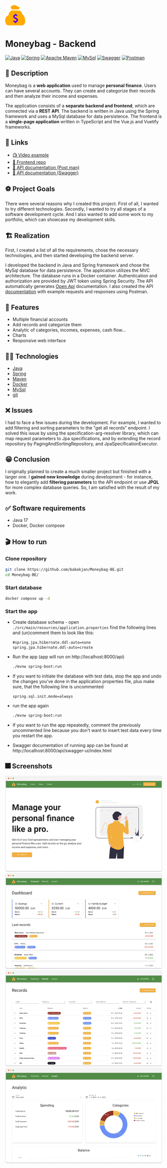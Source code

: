 <img src="assets/images/moneybag-logo.svg" alt="Moneybag logo" width=64 />

# Moneybag - Backend

[![Java](https://img.shields.io/badge/java-%23ED8B00.svg?style=flat&logo=java&logoColor=white&color=f1931c)](https://www.java.com/en/)
[![Spring](https://img.shields.io/badge/spring-%236DB33F.svg?style=flat&logo=spring&logoColor=white)](https://spring.io)
[![Apache Maven](https://img.shields.io/badge/Apache%20Maven-C71A36?style=flat&logo=Apache%20Maven&logoColor=white)](https://maven.apache.org)
[![MySql](https://img.shields.io/badge/MySQL-00000F?style=flat&logo=mysql&logoColor=white&color=3d6e93)](https://www.mysql.com)
[![Swagger](https://img.shields.io/badge/-Swagger-%23Clojure?style=flat&logo=swagger&logoColor=white)](https://swagger.io)
[![Postman](https://img.shields.io/badge/Postman-FF6C37?style=flat&logo=postman&logoColor=white)](https://www.postman.com)

## 📝 Description

Moneybag is a **web application** used to manage **personal finance**. Users can have several accounts. They can create and categorize their records and then analyze their income and expenses.

The application consists of a **separate backend and frontend**, which are connected via a **REST API**. The backend is written in Java using the Spring framework and uses a MySql database for data persistence. The frontend is a **single-page application** written in TypeScript and the Vue.js and Vuetify frameworks.

## 🔗 Links

- [📺 Video example](https://www.youtube.com/watch?v=rzZ-Xvy9iwY)
- [💅 Frontend repo](https://github.com/janbabak/Moneybag-FE)
- [📯 API documentation (Post man)](https://documenter.getpostman.com/view/131905572s93CRKWwv#b9ffcedf-337f-4546-8095-5740e9047e96)
- [📄 API documentation (Swagger)](https://janbabak.github.io/Moneybag-BE/)




## ⚽️ Project Goals

There were several reasons why I created this project. First of all, I wanted to try different technologies. Secondly, I wanted to try all stages of a software development cycle. And I also wanted to add some work to my portfolio, which can showcase my development skills.

## 🏗️ Realization

First, I created a list of all the requirements, chose the necessary technologies, and then started developing the backend server.

I developed the backend in Java and Spring framework and chose the MySql database for data persistence. The application utilizes the MVC architecture. The database runs in a Docker container. Authentication and authorization are provided by JWT token using Spring Security. The API automatically generates [Open Api](https://janbabak.github.io/Moneybag-BE/) documentation. I also created the API [documentation](https://documenter.getpostman.com/view/13190557/2s93CRKWwv#b9ffcedf-337f-4546-8095-5740e9047e96) with example requests and responses using Postman.

## 🚀 Features

- Multiple financial accounts
- Add records and categorize them
- Analytic of categories, incomes, expenses, cash flow...
- Charts
- Responsive web interface

## 🧑‍🔬 Technologies

- [Java](https://www.java.com/en/)
- [Spring](https://spring.io)
- [Maven](https://maven.apache.org)
- [Docker](https://www.docker.com)
- [MySql](https://www.mysql.com)
- [git](https://git-scm.com)

## ❌ Issues

I had to face a few issues during the development. For example, I wanted to add filtering and sorting parameters to the "get all records" endpoint. I solved this issue by using the specification-arg-resolver library, which can map request parameters to Jpa specifications, and by extending the record repository by PagingAndSortingRepository, and JpaSpecificationExecutor.

## 😁 Conclusion

I originally planned to create a much smaller project but finished with a larger one. I **gained new knowledge** during development - for instance, how to elegantly add **filtering parameters** to the API endpoint or use **JPQL** for more complex database queries. So, I am satisfied with the result of my work.


## ✅ Software requirements
- Java 17
- Docker, Docker compose

## 🎬 How to run

### Clone repository

```bash
git clone https://github.com/babakjan/Moneybag-BE.git
cd Moneybag-BE/
```

### Start database

```bash
docker compose up -d
```

### Start the app

- Create database schema - open `./src/main/resources/application.properties` find the following lines and (un)comment them
  to look like this:
    ```
    #spring.jpa.hibernate.ddl-auto=none
    spring.jpa.hibernate.ddl-auto=create
    ```
- Run the app (app will run on http://localhost:8000/api)
    ```bash
    ./mvnw spring-boot:run
    ```
- If you want to initiate the database with test data, stop the app and undo the changes you've done in the application
  properties file,
  plus make sure, that the following line is uncommented
  ```
  spring.sql.init.mode=always
  ```
- run the app again
    ```bash
    ./mvnw spring-boot:run
    ```
- If you want to run the app repeatedly, comment the previously uncommented line because you don't want to insert test data
  every time you restart the app.

- Swagger documentation of running app can be found at http://localhost:8000/api/swagger-ui/index.html

## 🎆 Screenshots

<img src="assets/images/landing-shadow,rounded.webp" alt="Dashboard" />
<img src="assets/images/dashboard-shadow,rounded.webp" alt="Dashboard" />
<img src="assets/images/records-shadow,rounded.webp" alt="Dashboard" />
<img src="assets/images/analytic-shadow,rounded.webp" alt="Dashboard" />
